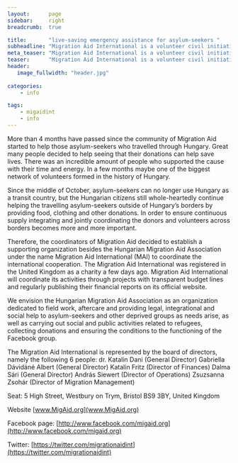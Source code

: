 ```yaml
---
layout:      page
sidebar:     right
breadcrumb:  true

title:       "live-saving emergency assistance for asylum-seekers "
subheadline: "Migration Aid International is a volunteer civil initiative providing live-saving emergency assistance for asylum-seekers who need it."
meta_teaser: "Migration Aid International is a volunteer civil initiative providing live-saving emergency assistance for asylum-seekers who need it."
teaser:      "Migration Aid International is a volunteer civil initiative providing live-saving emergency assistance for asylum-seekers who need it."
header:
   image_fullwidth: "header.jpg"
   
categories:
    - info

tags:
    - migaidint
    - info
---
```


More than 4 months have passed since the community of Migration Aid started to help those asylum-seekers who travelled through Hungary. Great many people decided to help seeing that their donations can help save lives. There was an incredible amount of people who supported the cause with their time and energy. In a few months maybe one of the biggest network of volunteers formed in the history of Hungary. 

Since the middle of October, asylum-seekers can no longer use Hungary as a transit country, but the Hungarian citizens still whole-heartedly continue helping the travelling asylum-seekers outside of Hungary’s borders by providing food, clothing and other donations. In order to ensure continuous supply integrating and jointly coordinating the donors and volunteers across borders becomes more and more important. 

Therefore, the coordinators of Migration Aid decided to establish a supporting organization besides the Hungarian Migration Aid Association under the name Migration Aid International (MAI) to coordinate the international cooperation. The Migration Aid International was registered in the United Kingdom as a charity a few days ago.
Migration Aid International will coordinate its activities through projects with transparent budget lines and regularly publishing their financial reports on its official website.

We envision the Hungarian Migration Aid Association as an organization dedicated to field work, aftercare and providing legal, integrational and social help to asylum-seekers and other deprived groups as needs arise, as well as carrying out social and public activities related to refugees, collecting donations and ensuring the conditions to the functioning of the Facebook group. 

The Migration Aid International is represented by the board of directors, namely the following 6 people: 
dr. Katalin Dani (General Director)
Gabriella Dávidáné Albert (General Director)
Katalin Fritz (Director of Finances)
Dalma Sári (General Director)
András Siewert (Director of Operations)
Zsuzsanna Zsohár (Director of Migration Management)

Seat: 5 High Street, Westbury on Trym, Bristol BS9 3BY, United Kingdom

Website [www.MigAid.org](www.MigAid.org)

Facebook page: [http://www.facebook.com/migaid.org](http://www.facebook.com/migaid.org)

Twitter: [https://twitter.com/migrationaidint](https://twitter.com/migrationaidint)